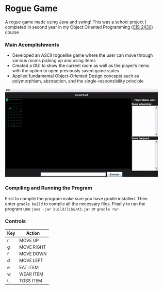 # Rogue Game

A rogue game made using Java and swing! This was a school project I completed in second year in my Object Oriented Programming ([CIS 2430](https://www.uoguelph.ca/registrar/calendars/undergraduate/2018-2019/courses/cis2430.shtml)) course

### Main Acomplishments

* Developed an ASCII roguelike game where the user can move through various rooms picking up and
using items
* Created a GUI to show the current room as well as the player’s items with the option to open
previously saved game states
* Applied fundamental Object-Oriented Design concepts such as polymorphism, abstraction, and the
single-responsibility principle

![roguegame](rsc/gifs/rogue.gif)

### Compiling and Running the Program

First to compile the program make sure you have gradle installed. Then enter `gradle build` to compile all the necessary files. Finally to run the program use `java -jar build/libs/A3.jar` or `gradle run`

### Controls

| Key | Action         |
|-----|----------------|
|  r  |   MOVE UP      |
|  g  |   MOVE RIGHT   |
|  f  |   MOVE DOWN    |
|  d  |   MOVE LEFT    | 
|  e  |   EAT ITEM     |
|  w  |   WEAR ITEM    |
|  t  |   TOSS ITEM    |
